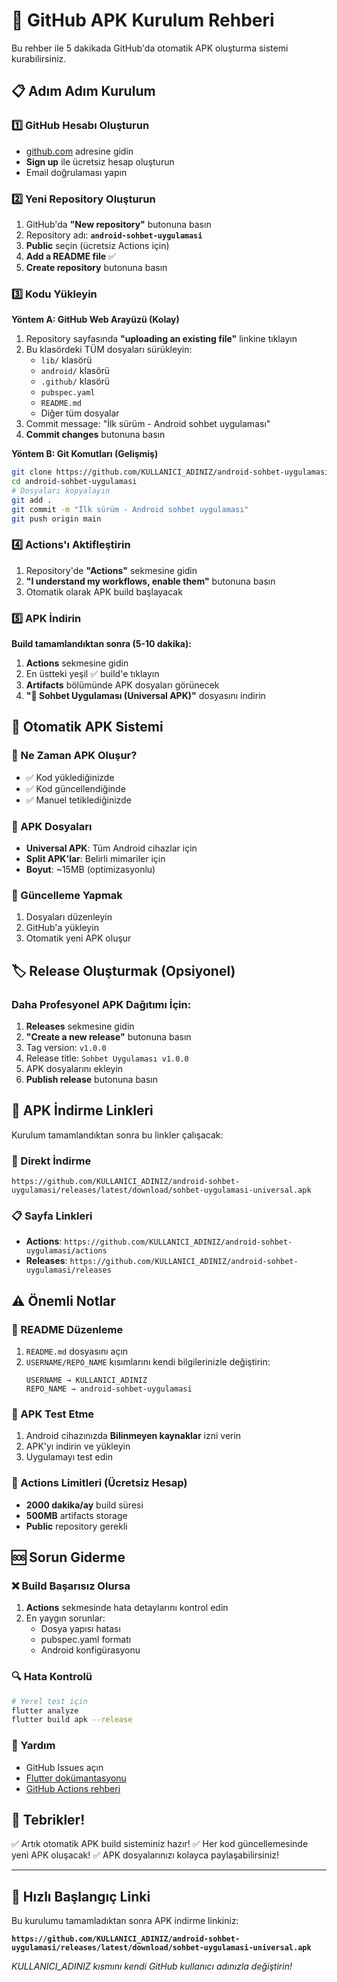 # 🚀 GitHub APK Kurulum Rehberi

Bu rehber ile 5 dakikada GitHub'da otomatik APK oluşturma sistemi kurabilirsiniz.

## 📋 Adım Adım Kurulum

### 1️⃣ GitHub Hesabı Oluşturun
- [github.com](https://github.com) adresine gidin
- **Sign up** ile ücretsiz hesap oluşturun
- Email doğrulaması yapın

### 2️⃣ Yeni Repository Oluşturun
1. GitHub'da **"New repository"** butonuna basın
2. Repository adı: **`android-sohbet-uygulamasi`**
3. **Public** seçin (ücretsiz Actions için)
4. **Add a README file** ✅
5. **Create repository** butonuna basın

### 3️⃣ Kodu Yükleyin

**Yöntem A: GitHub Web Arayüzü (Kolay)**
1. Repository sayfasında **"uploading an existing file"** linkine tıklayın
2. Bu klasördeki TÜM dosyaları sürükleyin:
   - `lib/` klasörü
   - `android/` klasörü
   - `.github/` klasörü
   - `pubspec.yaml`
   - `README.md`
   - Diğer tüm dosyalar
3. Commit message: "İlk sürüm - Android sohbet uygulaması"
4. **Commit changes** butonuna basın

**Yöntem B: Git Komutları (Gelişmiş)**
```bash
git clone https://github.com/KULLANICI_ADINIZ/android-sohbet-uygulamasi.git
cd android-sohbet-uygulamasi
# Dosyaları kopyalayın
git add .
git commit -m "İlk sürüm - Android sohbet uygulaması"
git push origin main
```

### 4️⃣ Actions'ı Aktifleştirin
1. Repository'de **"Actions"** sekmesine gidin
2. **"I understand my workflows, enable them"** butonuna basın
3. Otomatik olarak APK build başlayacak

### 5️⃣ APK İndirin
**Build tamamlandıktan sonra (5-10 dakika):**
1. **Actions** sekmesine gidin
2. En üstteki yeşil ✅ build'e tıklayın
3. **Artifacts** bölümünde APK dosyaları görünecek
4. **"📱 Sohbet Uygulaması (Universal APK)"** dosyasını indirin

## 🎯 Otomatik APK Sistemi

### 📱 Ne Zaman APK Oluşur?
- ✅ Kod yüklediğinizde
- ✅ Kod güncellendiğinde
- ✅ Manuel tetiklediğinizde

### 📁 APK Dosyaları
- **Universal APK**: Tüm Android cihazlar için
- **Split APK'lar**: Belirli mimariler için
- **Boyut**: ~15MB (optimizasyonlu)

### 🔄 Güncelleme Yapmak
1. Dosyaları düzenleyin
2. GitHub'a yükleyin
3. Otomatik yeni APK oluşur

## 🏷️ Release Oluşturmak (Opsiyonel)

### Daha Profesyonel APK Dağıtımı İçin:
1. **Releases** sekmesine gidin
2. **"Create a new release"** butonuna basın
3. Tag version: `v1.0.0`
4. Release title: `Sohbet Uygulaması v1.0.0`
5. APK dosyalarını ekleyin
6. **Publish release** butonuna basın

## 📲 APK İndirme Linkleri

Kurulum tamamlandıktan sonra bu linkler çalışacak:

### 🔗 Direkt İndirme
```
https://github.com/KULLANICI_ADINIZ/android-sohbet-uygulamasi/releases/latest/download/sohbet-uygulamasi-universal.apk
```

### 📋 Sayfa Linkleri
- **Actions**: `https://github.com/KULLANICI_ADINIZ/android-sohbet-uygulamasi/actions`
- **Releases**: `https://github.com/KULLANICI_ADINIZ/android-sohbet-uygulamasi/releases`

## ⚠️ Önemli Notlar

### 🔧 README Düzenleme
1. `README.md` dosyasını açın
2. `USERNAME/REPO_NAME` kısımlarını kendi bilgilerinizle değiştirin:
   ```
   USERNAME → KULLANICI_ADINIZ
   REPO_NAME → android-sohbet-uygulamasi
   ```

### 📱 APK Test Etme
1. Android cihazınızda **Bilinmeyen kaynaklar** izni verin
2. APK'yı indirin ve yükleyin
3. Uygulamayı test edin

### 🚀 Actions Limitleri (Ücretsiz Hesap)
- **2000 dakika/ay** build süresi
- **500MB** artifacts storage
- **Public** repository gerekli

## 🆘 Sorun Giderme

### ❌ Build Başarısız Olursa
1. **Actions** sekmesinde hata detaylarını kontrol edin
2. En yaygın sorunlar:
   - Dosya yapısı hatası
   - pubspec.yaml formatı
   - Android konfigürasyonu

### 🔍 Hata Kontrolü
```bash
# Yerel test için
flutter analyze
flutter build apk --release
```

### 💬 Yardım
- GitHub Issues açın
- [Flutter dokümantasyonu](https://flutter.dev/docs)
- [GitHub Actions rehberi](https://docs.github.com/en/actions)

## 🎉 Tebrikler!

✅ Artık otomatik APK build sisteminiz hazır!
✅ Her kod güncellemesinde yeni APK oluşacak!
✅ APK dosyalarınızı kolayca paylaşabilirsiniz!

---

## 📱 Hızlı Başlangıç Linki

Bu kurulumu tamamladıktan sonra APK indirme linkiniz:

**`https://github.com/KULLANICI_ADINIZ/android-sohbet-uygulamasi/releases/latest/download/sohbet-uygulamasi-universal.apk`**

*KULLANICI_ADINIZ kısmını kendi GitHub kullanıcı adınızla değiştirin!*